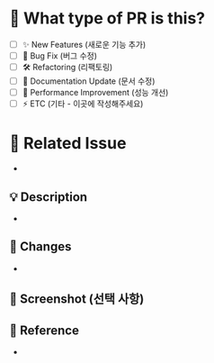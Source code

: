 # 🚀 What type of PR is this?

<!-- 괄호안에 x를 작성하면 체크 상태가 됩니다. Preview를 보시고 제대로 적용되었는지 확인해주세요.
ex) [x] -> O     [ x], [ x ], [x ] -> X  -->

- [ ] ✨ New Features (새로운 기능 추가)
- [ ] 🐛 Bug Fix (버그 수정)
- [ ] 🛠️ Refactoring (리팩토링)
- [ ] 📝 Documentation Update (문서 수정)
- [ ] 🚀 Performance Improvement (성능 개선)
- [ ] ⚡ ETC (기타 - 이곳에 작성해주세요)

# 🔗 Related Issue

<!-- 해결하는 이슈 번호를 입력하면 PR이 머지될 때 자동으로 해당 이슈가 닫힙니다. -->
<!-- ex) Closes #이슈번호 or Fixes #이슈번호 or Resolves #이슈번호 -->

-

## 💡 Description

<!-- 변경된 내용을 설명해주세요. -->

-

## 📌 Changes

<!-- 어떤 부분이 변경되었나요? -->

-

## 📸 Screenshot (선택 사항)

<!-- 변경 사항을 보여주는 스크린샷을 첨부해주세요. -->

## 🔗 Reference

<!-- 참고할 만한 자료, 이슈 또는 관련 PR을 연결해주세요. -->

-
